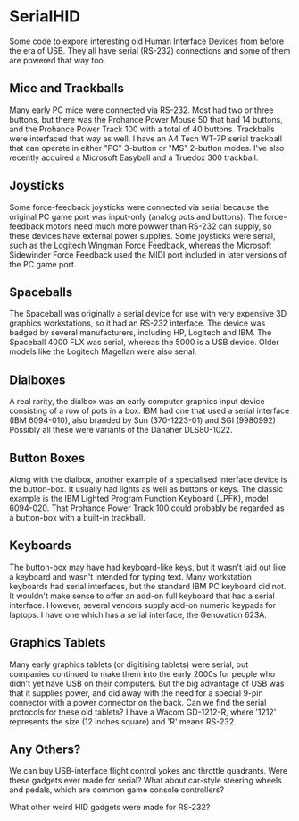 # SerialHID
Some code to expore interesting old Human Interface Devices from before the era of USB.
They all have serial (RS-232) connections and some of them are powered that way too.

## Mice and Trackballs ##

Many early PC mice were connected via RS-232.
Most had two or three buttons,
but there was the Prohance Power Mouse 50 that had 14 buttons,
and the Prohance Power Track 100 with a total of 40 buttons.
Trackballs were interfaced that way as well.
I have an A4 Tech WT-7P serial trackball that can operate in either
"PC" 3-button or "MS" 2-button modes.
I've also recently acquired a Microsoft Easyball and a
Truedox 300 trackball.

## Joysticks ##

Some force-feedback joysticks were connected via serial because the original PC game
port was input-only (analog pots and buttons).
The force-feedback motors need much more powwer than RS-232 can supply, so these devices
have external power supplies.
Some joysticks were serial, such as the Logitech Wingman Force Feedback,
whereas the Microsoft Sidewinder Force Feedback used the MIDI port included in
later versions of the PC game port.

## Spaceballs ##

The Spaceball was originally a serial device for use with very expensive 3D graphics
workstations, so it had an RS-232 interface.
The device was badged by several manufacturers, including HP, Logitech and IBM.
The Spaceball 4000 FLX was serial, whereas the 5000 is a USB device.
Older models like the Logitech Magellan were also serial.

## Dialboxes ##

A real rarity, the dialbox was an early computer graphics input device
consisting of a row of pots in a box.
IBM had one that used a serial interface (IBM 6094-010), also branded by
Sun (370-1223-01) and SGI (9980992)
Possibly all these were variants of the Danaher DLS80-1022.

## Button Boxes ##

Along with the dialbox, another example of a specialised interface
device is the button-box.
It usually had lights as well as buttons or keys.
The classic example is the IBM Lighted Program Function Keyboard (LPFK),
model 6094-020.
That Prohance Power Track 100 could probably be regarded as a button-box
with a built-in trackball.

## Keyboards ##

The button-box may have had keyboard-like keys, but it wasn't laid out
like a keyboard and wasn't intended for typing text.
Many workstation keyboards had serial interfaces,
but the standard IBM PC keyboard did not.
It wouldn't make sense to offer an add-on full keyboard that had a
serial interface.
However, several vendors supply add-on numeric keypads for laptops.
I have one which has a serial interface, the Genovation 623A.

## Graphics Tablets ##

Many early graphics tablets (or digitising tablets) were serial,
but companies continued to make them into the early 2000s for
people who didn't yet have USB on their computers.
But the big advantage of USB was that it supplies power,
and did away with the need for a special 9-pin connector with a
power connector on the back.
Can we find the serial protocols for these old tablets?
I have a Wacom GD-1212-R, where '1212' represents the size (12 inches
square) and 'R' means RS-232.

## Any Others? ##

We can buy USB-interface flight control yokes and throttle quadrants.
Were these gadgets ever made for serial?
What about car-style steering wheels and pedals,
which are common game console controllers?

What other weird HID gadgets were made for RS-232?


